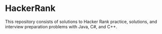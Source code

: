 # HackerRank
This repository consists of solutions to Hacker Rank practice, solutions, and interview preparation problems with Java, C#, and C++.
